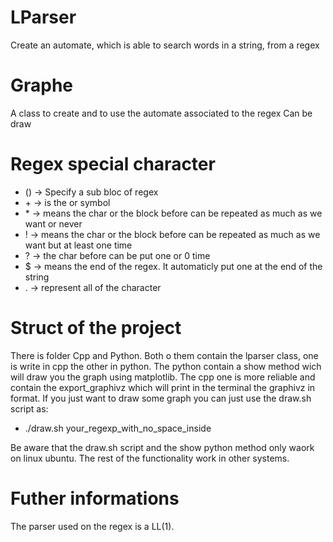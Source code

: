 # LParser
Create an automate, which is able to search words in a string, from a regex 

# Graphe
A class to create and to use the automate associated to the regex
Can be draw

# Regex special character
*  () -> Specify a sub bloc of regex
*  \+ -> is the or symbol
*  \* -> means the char or the block before can be repeated as much as we want or never
*  ! -> means the char or the block before can be repeated as much as we want but at least one time
*  ? -> the char before can be put one or 0 time
*  $ -> means the end of the regex. It automaticly put one at the end of the string
*  . -> represent all of the character

# Struct of the project
There is folder Cpp and Python. Both o them contain the lparser class, one is write in cpp the other in python.
The python contain a show method wich will draw you the graph using matplotlib.
The cpp one is more reliable and contain the export_graphivz which will print in the terminal the graphivz in format.
If you just want to draw some graph you can just use the draw.sh script as:
* ./draw.sh your_regexp_with_no_space_inside

Be aware that the draw.sh script and the show python method only waork on linux ubuntu.
The rest of the functionality work in other systems.

# Futher informations
The parser used on the regex is a LL(1).
